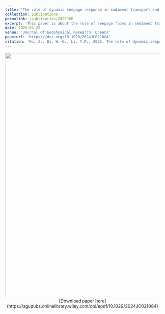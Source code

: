 ```yaml
---
title: "The role of dynamic seepage response in sediment transport and tsunami-induced scour"
collection: publications
permalink: /publication/2025JGR
excerpt: 'This paper is about the role of seepage flows in sediment transport and tsunami-induced scour.'
date: 2025-03-22
venue: 'Journal of Geophysical Research: Oceans'
paperurl: 'https://doi.org/10.1029/2024JC021084'
citation: 'Hu, Z., Qi, W.-G., Li, Y.P., 2025. The role of dynamic seepage response in sediment transport and tsunami-induced scour. <i>J. Geophys. Res. Oceans</i>, 130, e2024JC021084.'
---
```

<div align=center><img src="http://huzhengyu.github.io/images/2025JGR.jpg" width = 800></div>

<div align=center>[Download paper here](https://agupubs.onlinelibrary.wiley.com/doi/epdf/10.1029/2024JC021084)</div>